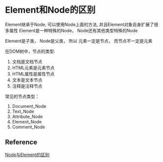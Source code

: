 # Element和Node的区别
Element继承于Node, 可以使用Node上面的方法, 并且Element对象自身扩展了很多属性
Element是一种特殊的Node， Node还有其他类型特殊的Node

Element是子类， Node是父类， 所以 元素一定是节点， 而节点不一定是元素

在DOM树中，节点的类型:
1. 文档是文档节点
2. HTML元素是元素节点
3. HTML属性是属性节点
4. 文本是文本节点
5. 注释是注释节点

常见的节点类型：
1. Document_Node
2. Text_Node
3. Attribute_Node
4. Element_Node
5. Comment_Node

## Reference
[Node与Element的区别](https://zhuanlan.zhihu.com/p/165422508)
